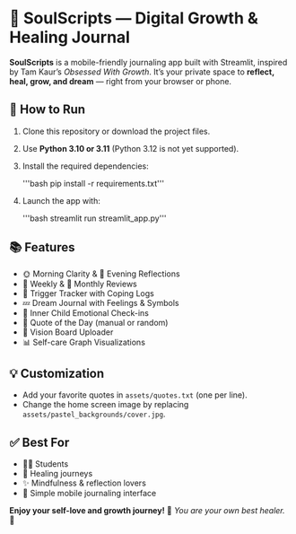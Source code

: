 # 🌸 SoulScripts — Digital Growth & Healing Journal

**SoulScripts** is a mobile-friendly journaling app built with Streamlit, inspired by Tam Kaur’s *Obsessed With Growth*. It’s your private space to **reflect, heal, grow, and dream** — right from your browser or phone.



## 🔧 How to Run

1. Clone this repository or download the project files.
2. Use **Python 3.10 or 3.11** (Python 3.12 is not yet supported).
3. Install the required dependencies:

   '''bash
   pip install -r requirements.txt'''


4. Launch the app with:

   '''bash
   streamlit run streamlit_app.py'''


## 📚 Features

* 🌞 Morning Clarity & 🌙 Evening Reflections
* 📆 Weekly & 📅 Monthly Reviews
* 🚨 Trigger Tracker with Coping Logs
* 💤 Dream Journal with Feelings & Symbols
* 🧸 Inner Child Emotional Check-ins
* 📖 Quote of the Day (manual or random)
* 🌠 Vision Board Uploader
* 📊 Self-care Graph Visualizations



## 💡 Customization

* Add your favorite quotes in `assets/quotes.txt` (one per line).
* Change the home screen image by replacing `assets/pastel_backgrounds/cover.jpg`.



## ✅ Best For

* 🧘‍♀️ Students
* 💖 Healing journeys
* ✨ Mindfulness & reflection lovers
* 📱 Simple mobile journaling interface



**Enjoy your self-love and growth journey!**
🌸 *You are your own best healer.* 🌸



